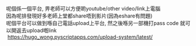 呢個係一個平台, 畀老師可以方便啲youtube/other video/link上電腦<br>
因為呢排發現好多老師上堂都share唔到影片(因為eshare有問題)<br>
呢個平台可以做到喺自己電話upload上平台, 然之後喺另一部機打pass code 就可以開返去upload嘅link<br>
 https://hugo_wong.pyscriptapps.com/upload-system/latest/
 